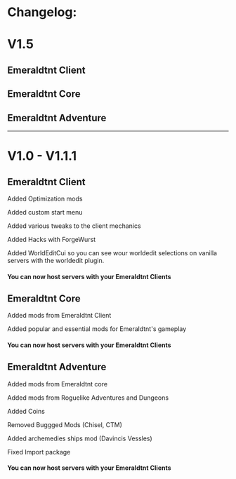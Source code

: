 # Changelog:

# V1.5

## Emeraldtnt Client

## Emeraldtnt Core

## Emeraldtnt Adventure

---

# V1.0 - V1.1.1

## Emeraldtnt Client

Added Optimization mods

Added custom start menu

Added various tweaks to the client mechanics

Added Hacks with ForgeWurst

Added WorldEditCui so you can see wour worldedit selections on vanilla servers with the worldedit plugin.

#### You can now host servers with your Emeraldtnt Clients

## Emeraldtnt Core

Added mods from Emeraldtnt Client

Added popular and essential mods for Emeraldtnt's gameplay

#### You can now host servers with your Emeraldtnt Clients

## Emeraldtnt Adventure

Added mods from Emeraldtnt core

Added mods from Roguelike Adventures and Dungeons

Added Coins

Removed Buggged Mods (Chisel, CTM)

Added archemedies ships mod (Davincis Vessles)

Fixed Import package

#### You can now host servers with your Emeraldtnt Clients
